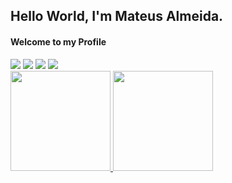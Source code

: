 ## Hello World, I'm Mateus Almeida. 
#### Welcome to my Profile

<div> 
  <a href="https://www.youtube.com/channel/UC-D1JD94g4r8JI01yHu4wIA" target="_blank"><img src="https://img.shields.io/badge/YouTube-FF0000?style=for-the-badge&logo=youtube&logoColor=white" target="_blank"></a>
  <a href="https://instagram.com/planilhaintuitiva" target="_blank"><img src="https://img.shields.io/badge/-Instagram-%23E4405F?style=for-the-badge&logo=instagram&logoColor=white" target="_blank"></a>
  <a href="https://www.linkedin.com/in/mateusdsalmeida" target="_blank"><img src="https://img.shields.io/badge/-LinkedIn-%230077B5?style=for-the-badge&logo=linkedin&logoColor=white" target="_blank"></a>
  <a href = "mailto:mateusdsalmeida@gmail.com"><img src="https://img.shields.io/badge/-Gmail-%23333?style=for-the-badge&logo=gmail&logoColor=BLACK" target="_blank"></a>
</div>
<div align="left">
  <a href="https://github.com/mateusdsalmeida">
  <img height="160em" src="https://github-readme-stats.vercel.app/api?username=mateusdsalmeida&show_icons=true&theme=dark&include_all_commits=true&count_private=true"/>
  <img height="160em" src="https://github-readme-stats.vercel.app/api/top-langs/?username=mateusdsalmeida&layout=compact&langs_count=7&theme=dark"/>
</div>
